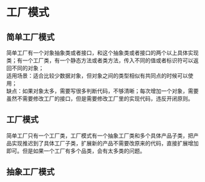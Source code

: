 
# 工厂模式
## 简单工厂模式
简单工厂有一个对象抽象类或者接口，和这个抽象类或者接口的两个以上具体实现类；有一个工厂类，有一个静态方法或者类方法，传入不同的值或者标识符可以返回不同的对象；</br>
适用场景：适合比较少数据对象，但对象之间的类型相似有共同点的时候可以使用；</br>
缺点：如果对象太多，需要写很多判断代码，不够清晰；每次增加一个对象，需要虽然不需要修改工厂的接口，但是需要修改工厂里的实现代码，违反开闭原则。

## 工厂模式
简单工厂只有一个工厂类，工厂模式有一个抽象工厂类和多个具体产品子类，把产品实现推迟到了具体工厂子类，扩展新的产品不需要改原来的代码，直接扩展增加即可。但是如果一个工厂有多个品类，会有太多类的问题。

## 抽象工厂模式
